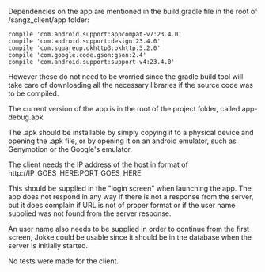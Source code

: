 Dependencies on the app are mentioned in the build.gradle file in the root of /sangz_client/app folder:

	compile 'com.android.support:appcompat-v7:23.4.0'
	compile 'com.android.support:design:23.4.0'
	compile 'com.squareup.okhttp3:okhttp:3.2.0'
	compile 'com.google.code.gson:gson:2.4'
	compile 'com.android.support:support-v4:23.4.0'

However these do not need to be worried since the gradle build tool will take care of downloading all the necessary libraries if the source code was to be compiled.

The current version of the app is in the root of the project folder, called app-debug.apk

The .apk should be installable by simply copying it to a physical device and opening the .apk file, or by opening it on an android emulator, such as Genymotion or the Google's emulator.

The client needs the IP address of the host in format of http://IP_GOES_HERE:PORT_GOES_HERE

This should be supplied in the "login screen" when launching the app. The app does not respond in any way if there is not a response from the server, but it does complain if URL is not of proper format or if the user name supplied was not found from the server response.

An user name also needs to be supplied in order to continue from the first screen, Jokke could be usable since it should be in the database when the server is initially started.

No tests were made for the client.